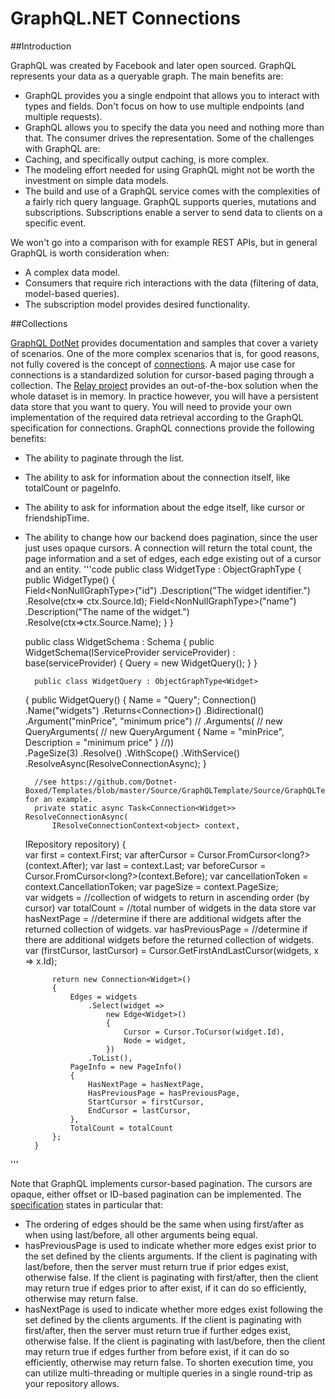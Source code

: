 # GraphQL.NET Connections

##Introduction

GraphQL was created by Facebook and later open sourced. GraphQL represents your data as a queryable graph. The main benefits are:
- GraphQL provides you a single endpoint that allows you to interact with types and fields. Don't focus on how to use multiple endpoints (and multiple requests).
- GraphQL allows you to specify the data you need and nothing more than that. The consumer drives the representation.
Some of the challenges with GraphQL are:
- Caching, and specifically output caching, is more complex.
- The modeling effort needed for using GraphQL might not be worth the investment on simple data models. 
- The build and use of a GraphQL service comes with the complexities of a fairly rich query language.
GraphQL supports queries, mutations and subscriptions. Subscriptions enable a server to send data to clients on a specific event.

We won't go into a comparison with for example REST APIs, but in general GraphQL is worth consideration when:
- A complex data model.
- Consumers that require rich interactions with the data (filtering of data, model-based queries).
- The subscription model provides desired functionality.

##Collections

<a href="https://graphql-dotnet.github.io">GraphQL DotNet</a> provides documentation and samples that cover a variety of scenarios. One of the more complex scenarios that is, for good reasons, not fully covered is the concept of <A href="https://relay.dev/graphql/connections.htm">connections</a>. A major use case for connections is a standardized solution for cursor-based paging through a collection.
The <a href="https://github.com/graphql-dotnet/relay">Relay project</a> provides an out-of-the-box solution when the whole dataset is in memory. In practice however, you will have a persistent data store that you want to query. You will need to provide your own implementation of the required data retrieval according to the GraphQL specification for connections.
GraphQL connections provide the following benefits:
- The ability to paginate through the list.
- The ability to ask for information about the connection itself, like totalCount or pageInfo.
- The ability to ask for information about the edge itself, like cursor or friendshipTime.
- The ability to change how our backend does pagination, since the user just uses opaque cursors.
A connection will return the total count, the page information and a set of edges, each edge existing out of a cursor and an entity.
'''code
    public class WidgetType : ObjectGraphType<Widget> { 
        public WidgetType()
        {            
            Field<NonNullGraphType<LongGraphType>>("id")
                .Description("The widget identifier.")
                .Resolve(ctx=>
                ctx.Source.Id);
            Field<NonNullGraphType<StringGraphType>>("name")
                .Description("The name of the widget.")
                .Resolve(ctx=>ctx.Source.Name);
        }
    }

     public class WidgetSchema : Schema
    {
        public WidgetSchema(IServiceProvider serviceProvider) : base(serviceProvider)
        {
            Query = new WidgetQuery();
        }
    }


        public class WidgetQuery : ObjectGraphType<Widget>
    {
        public WidgetQuery()
        {
            Name = "Query";
           Connection<WidgetType>()
               .Name("widgets")
               .Returns<Connection<Widget>>()
               .Bidirectional()
               .Argument<DecimalGraphType>("minPrice", "minimum price")
                // .Arguments(
                // new QueryArguments(
                //    new QueryArgument<DecimalGraphType> { Name = "minPrice", Description = "minimum price" }
                //))     
                .PageSize(3)
                .Resolve()
                .WithScope()
                .WithService<IRepository>()                
                .ResolveAsync(ResolveConnectionAsync);
        }

        //see https://github.com/Dotnet-Boxed/Templates/blob/master/Source/GraphQLTemplate/Source/GraphQLTemplate/Schemas/QueryObject.cs for an example.
        private static async Task<Connection<Widget>> ResolveConnectionAsync(
            IResolveConnectionContext<object> context,
   IRepository repository)
        {          
            var first = context.First;
            var afterCursor = Cursor.FromCursor<long?>(context.After);
            var last = context.Last;
            var beforeCursor = Cursor.FromCursor<long?>(context.Before);
            var cancellationToken = context.CancellationToken;
            var pageSize = context.PageSize;          
            var widgets = //collection of widgets to return in ascending order (by cursor)
            var totalCount = //total number of widgets in the data store
            var hasNextPage =  //determine if there are additional widgets after the returned collection of widgets.
            var hasPreviousPage = //determine if there are additional widgets before the returned collection of widgets.
            var (firstCursor, lastCursor) = Cursor.GetFirstAndLastCursor(widgets, x => x.Id);

            return new Connection<Widget>()
            {
                Edges = widgets
                    .Select(widget =>
                        new Edge<Widget>()
                        {
                            Cursor = Cursor.ToCursor(widget.Id),
                            Node = widget,
                        })
                    .ToList(),
                PageInfo = new PageInfo()
                {
                    HasNextPage = hasNextPage,
                    HasPreviousPage = hasPreviousPage,
                    StartCursor = firstCursor,
                    EndCursor = lastCursor,
                },
                TotalCount = totalCount
            };
        }

'''

Note that GraphQL implements cursor-based pagination. The cursors are opaque, either offset or ID-based pagination can be implemented.
The <a href="https://relay.dev/graphql/connections.htm">specification</a> states in particular that:
- The ordering of edges should be the same when using first/after as when using last/before, all other arguments being equal.
- hasPreviousPage is used to indicate whether more edges exist prior to the set defined by the clients arguments. If the client is paginating with last/before, then the server must return true if prior edges exist, otherwise false. If the client is paginating with first/after, then the client may return true if edges prior to after exist, if it can do so efficiently, otherwise may return false. 
- hasNextPage is used to indicate whether more edges exist following the set defined by the clients arguments. If the client is paginating with first/after, then the server must return true if further edges exist, otherwise false. If the client is paginating with last/before, then the client may return true if edges further from before exist, if it can do so efficiently, otherwise may return false.
To shorten execution time, you can utilize multi-threading or multiple queries in a single round-trip as your repository allows.
